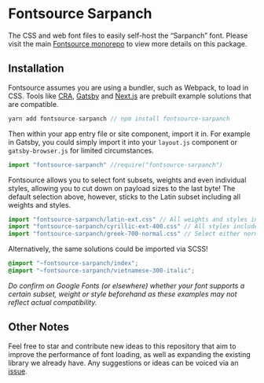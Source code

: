 # Fontsource Sarpanch

The CSS and web font files to easily self-host the “Sarpanch” font. Please visit the main [Fontsource monorepo](https://github.com/DecliningLotus/fontsource) to view more details on this package.

## Installation

Fontsource assumes you are using a bundler, such as Webpack, to load in CSS. Tools like [CRA](https://create-react-app.dev/), [Gatsby](https://www.gatsbyjs.org/) and [Next.js](https://nextjs.org/) are prebuilt example solutions that are compatible.

```javascript
yarn add fontsource-sarpanch // npm install fontsource-sarpanch
```

Then within your app entry file or site component, import it in. For example in Gatsby, you could simply import it into your `layout.js` component or `gatsby-browser.js` for limited circumstances.

```javascript
import "fontsource-sarpanch" //require("fontsource-sarpanch")
```

Fontsource allows you to select font subsets, weights and even individual styles, allowing you to cut down on payload sizes to the last byte! The default selection above, however, sticks to the Latin subset including all weights and styles.

```javascript
import "fontsource-sarpanch/latin-ext.css" // All weights and styles included.
import "fontsource-sarpanch/cyrillic-ext-400.css" // All styles included.
import "fontsource-sarpanch/greek-700-normal.css" // Select either normal or italic.
```

Alternatively, the same solutions could be imported via SCSS!

```scss
@import "~fontsource-sarpanch/index";
@import "~fontsource-sarpanch/vietnamese-300-italic";
```

_Do confirm on Google Fonts (or elsewhere) whether your font supports a certain subset, weight or style beforehand as these examples may not reflect actual compatibility._

## Other Notes

Feel free to star and contribute new ideas to this repository that aim to improve the performance of font loading, as well as expanding the existing library we already have. Any suggestions or ideas can be voiced via an [issue](https://github.com/DecliningLotus/fontsource/issues).
